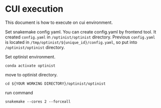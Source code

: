 # CUI execution
This document is how to execute on cui environment.

Set snakemake config yaml.
You can create config.yaml by frontend tool.
It created `config.yaml` in `/optinist/optinist` directory.
Previous `config.yaml` is located in `/tmp/optinist/${unique_id}/config.yaml`, so put into `/optinist/optinist` directory.


Set optinist environment.
```
conda activate optinist
```

move to optinist directory.
```
cd ${YOUR WORKING DIRECTORY}/optinist/optinist
```

run command
```
snakemake --cores 2 --forceall
```